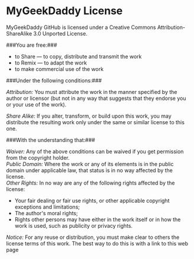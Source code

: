 MyGeekDaddy License
===================

MyGeekDaddy GitHub is licensed under a Creative Commons Attribution-ShareAlike 3.0 Unported License.

###You are free:###

* to Share — to copy, distribute and transmit the work     
* to Remix — to adapt the work    
* to make commercial use of the work    


###Under the following conditions:###

_Attribution:_ You must attribute the work in the manner specified by the author or licensor (but not in any way that suggests that they endorse you or your use of the work).

_Share Alike:_ If you alter, transform, or build upon this work, you may distribute the resulting work only under the same or similar license to this one.


###With the understanding that:###

_Waiver:_ Any of the above conditions can be waived if you get permission from the copyright holder.     
_Public Domain:_ Where the work or any of its elements is in the public domain under applicable law, that status is in no way affected by the license.    
_Other Rights:_ In no way are any of the following rights affected by the license:    

* Your fair dealing or fair use rights, or other applicable copyright exceptions and limitations;     
* The author's moral rights;
* Rights other persons may have either in the work itself or in how the work is used, such as publicity or privacy rights.

_Notice:_ For any reuse or distribution, you must make clear to others the license terms of this work. The best way to do this is with a link to this web page
